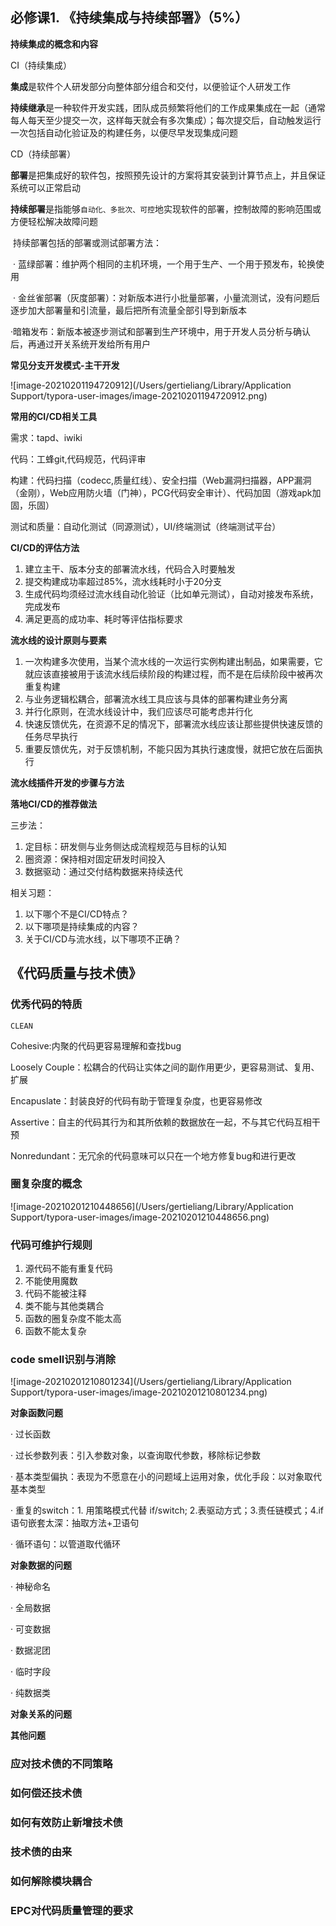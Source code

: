 ## 必修课1. 《持续集成与持续部署》（5%）

**持续集成的概念和内容**

CI（持续集成）

**集成**是软件个人研发部分向整体部分组合和交付，以便验证个人研发工作

**持续继承**是一种软件开发实践，团队成员频繁将他们的工作成果集成在一起（通常每人每天至少提交一次，这样每天就会有多次集成）；每次提交后，自动触发运行一次包括自动化验证及的构建任务，以便尽早发现集成问题

CD（持续部署）

**部署**是把集成好的软件包，按照预先设计的方案将其安装到计算节点上，并且保证系统可以正常启动

**持续部署**是指能够`自动化、多批次、可控`地实现软件的部署，控制故障的影响范围或方便轻松解决故障问题

​	持续部署包括的部署或测试部署方法：

​	· 蓝绿部署：维护两个相同的主机环境，一个用于生产、一个用于预发布，轮换使用

​	· 金丝雀部署（灰度部署）：对新版本进行小批量部署，小量流测试，没有问题后逐步加大部署量和引流量，最后把所有流量全部引导到新版本

​	·暗箱发布：新版本被逐步测试和部署到生产环境中，用于开发人员分析与确认后，再通过开关系统开发给所有用户

**常见分支开发模式-主干开发**

![image-20210201194720912](/Users/gertieliang/Library/Application Support/typora-user-images/image-20210201194720912.png)

**常用的CI/CD相关工具**

需求：tapd、iwiki

代码：工蜂git,代码规范，代码评审

构建：代码扫描（codecc,质量红线）、安全扫描（Web漏洞扫描器，APP漏洞（金刚），Web应用防火墙（门神），PCG代码安全审计）、代码加固（游戏apk加固，乐固）

测试和质量：自动化测试（同源测试），UI/终端测试（终端测试平台）

**CI/CD的评估方法**

1. 建立主干、版本分支的部署流水线，代码合入时要触发
2. 提交构建成功率超过85%，流水线耗时小于20分支
3. 生成代码均须经过流水线自动化验证（比如单元测试），自动对接发布系统，完成发布
4. 满足更高的成功率、耗时等评估指标要求

**流水线的设计原则与要素**

1. 一次构建多次使用，当某个流水线的一次运行实例构建出制品，如果需要，它就应该直接被用于该流水线后续阶段的构建过程，而不是在后续阶段中被再次重复构建
2. 与业务逻辑松耦合，部署流水线工具应该与具体的部署构建业务分离
3. 并行化原则，在流水线设计中，我们应该尽可能考虑并行化
4. 快速反馈优先，在资源不足的情况下，部署流水线应该让那些提供快速反馈的任务尽早执行
5. 重要反馈优先，对于反馈机制，不能只因为其执行速度慢，就把它放在后面执行

**流水线插件开发的步骤与方法**



**落地CI/CD的推荐做法**

三步法：

1. 定目标：研发侧与业务侧达成流程规范与目标的认知
2. 圈资源：保持相对固定研发时间投入
3. 数据驱动：通过交付结构数据来持续迭代

相关习题：

1. 以下哪个不是CI/CD特点？
2. 以下哪项是持续集成的内容？
3. 关于CI/CD与流水线，以下哪项不正确？

## 《代码质量与技术债》

### 优秀代码的特质

`CLEAN`

Cohesive:内聚的代码更容易理解和查找bug

Loosely Couple：松耦合的代码让实体之间的副作用更少，更容易测试、复用、扩展

Encapuslate：封装良好的代码有助于管理复杂度，也更容易修改

Assertive：自主的代码其行为和其所依赖的数据放在一起，不与其它代码互相干预

Nonredundant：无冗余的代码意味可以只在一个地方修复bug和进行更改

### 圈复杂度的概念

![image-20210201210448656](/Users/gertieliang/Library/Application Support/typora-user-images/image-20210201210448656.png)

### 代码可维护行规则

1. 源代码不能有重复代码
2. 不能使用魔数
3. 代码不能被注释
4. 类不能与其他类耦合
5. 函数的圈复杂度不能太高
6. 函数不能太复杂

### code smell识别与消除

![image-20210201210801234](/Users/gertieliang/Library/Application Support/typora-user-images/image-20210201210801234.png)

**对象函数问题**

· 过长函数

· 过长参数列表：引入参数对象，以查询取代参数，移除标记参数

· 基本类型偏执：表现为不愿意在小的问题域上运用对象，优化手段：以对象取代基本类型

· 重复的switch：1. 用策略模式代替 if/switch; 2.表驱动方式；3.责任链模式；4.if语句嵌套太深：抽取方法+卫语句

· 循环语句：以管道取代循环

**对象数据的问题**

· 神秘命名

· 全局数据

· 可变数据

· 数据泥团

· 临时字段

· 纯数据类

**对象关系的问题**



**其他问题**



### 应对技术债的不同策略



### 如何偿还技术债



### 如何有效防止新增技术债



### 技术债的由来



### 如何解除模块耦合



### EPC对代码质量管理的要求


